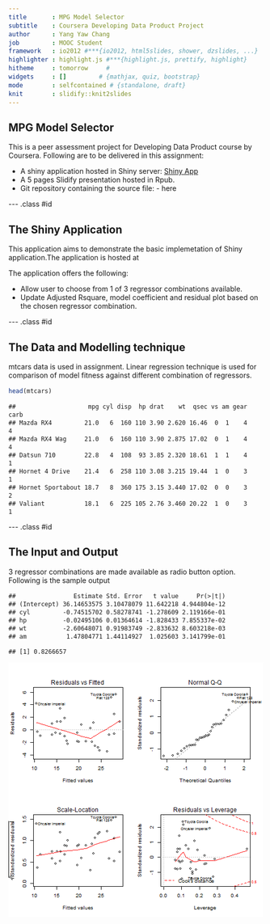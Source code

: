 ```yaml
---
title       : MPG Model Selector
subtitle    : Coursera Developing Data Product Project
author      : Yang Yaw Chang
job         : MOOC Student
framework   : io2012 #***{io2012, html5slides, shower, dzslides, ...}
highlighter : highlight.js #***{highlight.js, prettify, highlight}
hitheme     : tomorrow     # 
widgets     : []         # {mathjax, quiz, bootstrap}
mode        : selfcontained # {standalone, draft}
knit        : slidify::knit2slides
---
```


## MPG Model Selector

This is a peer assessment project for Developing Data Product course by Coursera. Following are to be delivered in this assignment:
- A shiny application hosted in Shiny server:
[Shiny App](https://y2charlie.shinyapps.io/DevelopingDataProductShiny/)
- A 5 pages Slidify presentation hosted in Rpub.
- Git repository containing the source file:
        - here

--- .class #id 

## The Shiny Application

This application aims to demonstrate the basic implemetation of Shiny application.The application is hosted at

The application  offers the following:
- Allow user to choose from 1 of 3 regressor combinations available.
- Update Adjusted Rsquare, model coefficient and residual plot based on the chosen regressor combination.

--- .class #id 

## The Data and Modelling technique

mtcars data is used in assignment. Linear regression technique is used for comparison of model fitness against different combination of regressors.


```r
head(mtcars)
```

```
##                    mpg cyl disp  hp drat    wt  qsec vs am gear carb
## Mazda RX4         21.0   6  160 110 3.90 2.620 16.46  0  1    4    4
## Mazda RX4 Wag     21.0   6  160 110 3.90 2.875 17.02  0  1    4    4
## Datsun 710        22.8   4  108  93 3.85 2.320 18.61  1  1    4    1
## Hornet 4 Drive    21.4   6  258 110 3.08 3.215 19.44  1  0    3    1
## Hornet Sportabout 18.7   8  360 175 3.15 3.440 17.02  0  0    3    2
## Valiant           18.1   6  225 105 2.76 3.460 20.22  1  0    3    1
```

--- .class #id 

## The Input and Output

3 regressor combinations are made available as radio button option. Following is the sample output

```
##                Estimate Std. Error   t value     Pr(>|t|)
## (Intercept) 36.14653575 3.10478079 11.642218 4.944804e-12
## cyl         -0.74515702 0.58278741 -1.278609 2.119166e-01
## hp          -0.02495106 0.01364614 -1.828433 7.855337e-02
## wt          -2.60648071 0.91983749 -2.833632 8.603218e-03
## am           1.47804771 1.44114927  1.025603 3.141799e-01
```

```
## [1] 0.8266657
```

![plot of chunk unnamed-chunk-2](assets/fig/unnamed-chunk-2-1.png)






